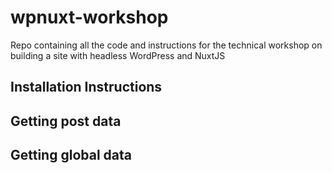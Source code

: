# wpnuxt-workshop
Repo containing all the code and instructions for the technical workshop on building a site with headless WordPress and NuxtJS

## Installation Instructions

## Getting post data

## Getting global data
